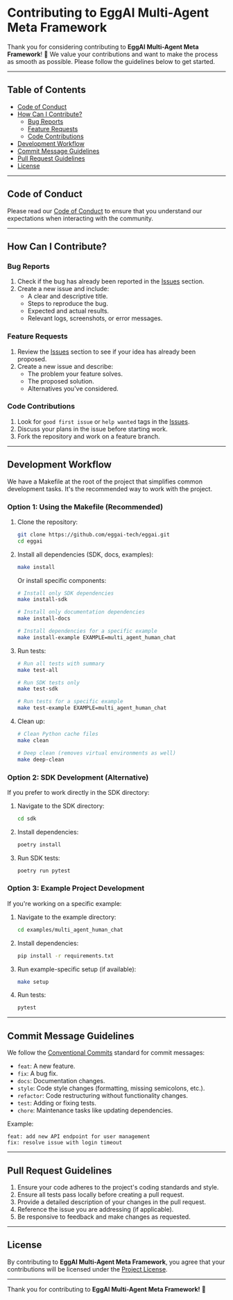 # Contributing to EggAI Multi-Agent Meta Framework

Thank you for considering contributing to **EggAI Multi-Agent Meta Framework**! 🎉 We value your contributions and want to make the process as smooth as possible. Please follow the guidelines below to get started.

---

## Table of Contents
- [Code of Conduct](#code-of-conduct)
- [How Can I Contribute?](#how-can-i-contribute)
  - [Bug Reports](#bug-reports)
  - [Feature Requests](#feature-requests)
  - [Code Contributions](#code-contributions)
- [Development Workflow](#development-workflow)
- [Commit Message Guidelines](#commit-message-guidelines)
- [Pull Request Guidelines](#pull-request-guidelines)
- [License](#license)

---

## Code of Conduct

Please read our [Code of Conduct](CODE_OF_CONDUCT.md) to ensure that you understand our expectations when interacting with the community.

---

## How Can I Contribute?

### Bug Reports
1. Check if the bug has already been reported in the [Issues](https://github.com/eggai-tech/eggai/issues) section.
2. Create a new issue and include:
   - A clear and descriptive title.
   - Steps to reproduce the bug.
   - Expected and actual results.
   - Relevant logs, screenshots, or error messages.

### Feature Requests
1. Review the [Issues](https://github.com/eggai-tech/eggai/issues) section to see if your idea has already been proposed.
2. Create a new issue and describe:
   - The problem your feature solves.
   - The proposed solution.
   - Alternatives you've considered.

### Code Contributions
1. Look for `good first issue` or `help wanted` tags in the [Issues](https://github.com/eggai-tech/eggai/issues).
2. Discuss your plans in the issue before starting work.
3. Fork the repository and work on a feature branch.

---

## Development Workflow

We have a Makefile at the root of the project that simplifies common development tasks. It's the recommended way to work with the project.

### Option 1: Using the Makefile (Recommended)

1. Clone the repository:
   ```bash
   git clone https://github.com/eggai-tech/eggai.git
   cd eggai
   ```

2. Install all dependencies (SDK, docs, examples):
   ```bash
   make install
   ```
   
   Or install specific components:
   ```bash
   # Install only SDK dependencies
   make install-sdk
   
   # Install only documentation dependencies
   make install-docs
   
   # Install dependencies for a specific example
   make install-example EXAMPLE=multi_agent_human_chat
   ```

3. Run tests:
   ```bash
   # Run all tests with summary
   make test-all
   
   # Run SDK tests only
   make test-sdk
   
   # Run tests for a specific example
   make test-example EXAMPLE=multi_agent_human_chat
   ```

4. Clean up:
   ```bash
   # Clean Python cache files
   make clean
   
   # Deep clean (removes virtual environments as well)
   make deep-clean
   ```

### Option 2: SDK Development (Alternative)

If you prefer to work directly in the SDK directory:

1. Navigate to the SDK directory:
   ```bash
   cd sdk
   ```
2. Install dependencies:
   ```bash
   poetry install
   ```
3. Run SDK tests:
   ```bash
   poetry run pytest
   ```

### Option 3: Example Project Development

If you're working on a specific example:

1. Navigate to the example directory:
   ```bash
   cd examples/multi_agent_human_chat
   ```
2. Install dependencies:
   ```bash
   pip install -r requirements.txt
   ```
3. Run example-specific setup (if available):
   ```bash
   make setup
   ```
4. Run tests:
   ```bash
   pytest
   ```

---

## Commit Message Guidelines

We follow the [Conventional Commits](https://www.conventionalcommits.org/) standard for commit messages:
- `feat`: A new feature.
- `fix`: A bug fix.
- `docs`: Documentation changes.
- `style`: Code style changes (formatting, missing semicolons, etc.).
- `refactor`: Code restructuring without functionality changes.
- `test`: Adding or fixing tests.
- `chore`: Maintenance tasks like updating dependencies.

Example:
```plaintext
feat: add new API endpoint for user management
fix: resolve issue with login timeout
```

---

## Pull Request Guidelines

1. Ensure your code adheres to the project's coding standards and style.
2. Ensure all tests pass locally before creating a pull request.
3. Provide a detailed description of your changes in the pull request.
4. Reference the issue you are addressing (if applicable).
5. Be responsive to feedback and make changes as requested.

---

## License

By contributing to **EggAI Multi-Agent Meta Framework**, you agree that your contributions will be licensed under the [Project License](LICENSE.md).

---

Thank you for contributing to **EggAI Multi-Agent Meta Framework!** 💖